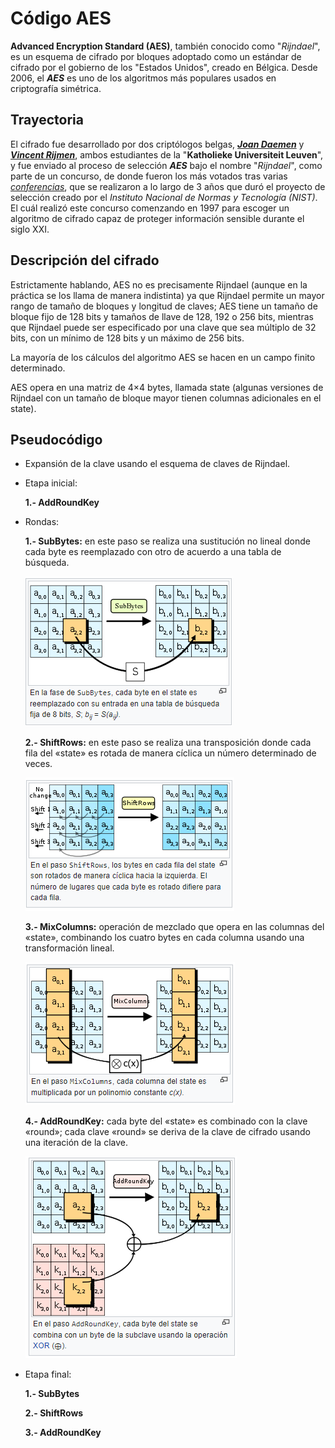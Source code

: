 # Código AES
 
**Advanced Encryption Standard (AES)**, también conocido como "*Rijndael*", es un esquema de cifrado por bloques adoptado como un estándar de cifrado por el gobierno de los "Estados Unidos", creado en Bélgica. Desde 2006, el ***AES*** es uno de los algoritmos más populares usados en criptografía simétrica.

## Trayectoria

El cifrado fue desarrollado por dos criptólogos belgas, [***Joan Daemen***](joanDaemen.md) y [***Vincent Rijmen***](vicent.md), ambos estudiantes de la "**Katholieke Universiteit Leuven**", y fue enviado al proceso de selección ***AES*** bajo el nombre "*Rijndael*", como parte de un concurso, de donde fueron los más votados tras varias [*conferencias*](condyConfe.md), que se realizaron a lo largo de 3 años que duró el proyecto de selección creado por el *Instituto Nacional de Normas y Tecnología (NIST)*. El cuál realizó este concurso comenzando en 1997 para escoger un algoritmo de cifrado capaz de proteger información sensible durante el siglo XXI.

## Descripción del cifrado

Estrictamente hablando, AES no es precisamente Rijndael (aunque en la práctica se los llama de manera indistinta) ya que Rijndael permite un mayor rango de tamaño de bloques y longitud de claves; AES tiene un tamaño de bloque fijo de 128 bits y tamaños de llave de 128, 192 o 256 bits, mientras que Rijndael puede ser especificado por una clave que sea múltiplo de 32 bits, con un mínimo de 128 bits y un máximo de 256 bits.

La mayoría de los cálculos del algoritmo AES se hacen en un campo finito determinado.

AES opera en una matriz de 4×4 bytes, llamada state (algunas versiones de Rijndael con un tamaño de bloque mayor tienen columnas adicionales en el state).

## Pseudocódigo

- Expansión de la clave usando el esquema de claves de Rijndael.
- Etapa inicial:
  
  **1.- AddRoundKey**
  
- Rondas:

  **1.- SubBytes:**  en este paso se realiza una sustitución no lineal donde cada byte es reemplazado con otro de acuerdo a una tabla de búsqueda.
  
  ![image](subBytes.png)
  
  **2.- ShiftRows:**  en este paso se realiza una transposición donde cada fila del «state» es rotada de manera cíclica un número determinado de veces.
  
  ![image](shiftRowa.png)
  
  **3.- MixColumns:**  operación de mezclado que opera en las columnas del «state», combinando los cuatro bytes en cada columna usando una transformación lineal.
  
  ![image](mixColumns.png)
  
  **4.- AddRoundKey:**  cada byte del «state» es combinado con la clave «round»; cada clave «round» se deriva de la clave de cifrado usando una iteración de la clave.
  
  ![image](addRoundkey.png)

- Etapa final:

  **1.- SubBytes**
  
  **2.- ShiftRows**
  
  **3.- AddRoundKey**

